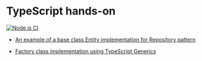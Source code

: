 # TypeScript hands-on

[![Node.js CI](https://github.com/vimson/typescript-hands-on/actions/workflows/nodejs.yml/badge.svg)](https://github.com/vimson/typescript-hands-on/actions/workflows/nodejs.yml)

- [An example of a base class Entity implementation for Repository pattern](https://github.com/vimson/typescript-hands-on/tree/main/src/base-class-generic)

- [Factory class implementation using TypeScript Generics](https://github.com/vimson/typescript-hands-on/tree/main/src/generic-factory-class-implementation)
